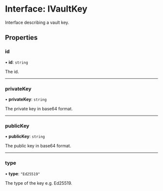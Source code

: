 # Interface: IVaultKey

Interface describing a vault key.

## Properties

### id

• **id**: `string`

The id.

---

### privateKey

• **privateKey**: `string`

The private key in base64 format.

---

### publicKey

• **publicKey**: `string`

The public key in base64 format.

---

### type

• **type**: `"Ed25519"`

The type of the key e.g. Ed25519.

